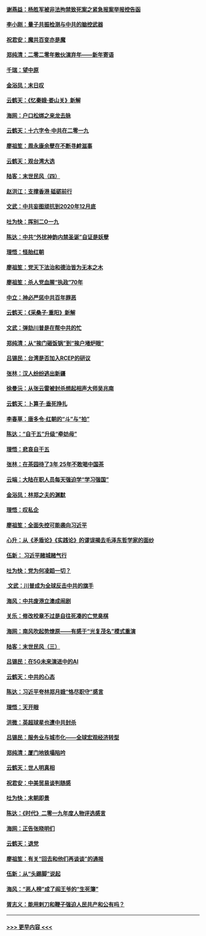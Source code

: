 #### [谢燕益：杨胜军被非法拘禁致死案之紧急报案举报控告函](../pages/nsc993/n11756134.md?t=12311122) 
#### [李小刚：量子共振检测与中共的脑控武器](../pages/nsc993/n11754518.md?t=12311122) 
#### [祝君安：魔共百变亦是魔](../pages/nsc993/n11754469.md?t=12311122) 
#### [郑纯清：二零二零年散伙演弃年——新年寄语](../pages/nsc993/n11754195.md?t=12311122) 
#### [千瑞：望中原](../pages/nsc993/n11754159.md?t=12311122) 
#### [金浴凤：末日叹](../pages/nsc993/n11752359.md?t=12311122) 
#### [云鹤天：《忆秦娥‧娄山关》新解](../pages/nsc993/n11752348.md?t=12311122) 
#### [海网：户口松绑之来龙去脉](../pages/nsc993/n11752328.md?t=12311122) 
#### [云鹤天：十六字令‧中共在二零一九](../pages/nsc993/n11752305.md?t=12311122) 
#### [廖祖笙：周永康余孽在不断寻衅滋事](../pages/nsc993/n11751013.md?t=12311122) 
#### [云鹤天：观台湾大选](../pages/nsc993/n11751007.md?t=12311122) 
#### [陆客：末世民风（四）](../pages/nsc993/n11749203.md?t=12311122) 
#### [赵洪江：支撑香港 砥砺前行](../pages/nsc993/n11748482.md?t=12311122) 
#### [文武：中共妄图顽抗到2020年12月底](../pages/nsc993/n11748446.md?t=12311122) 
#### [吐为快：挥别二O一九](../pages/nsc993/n11748411.md?t=12311122) 
#### [陈达：中共“外扰神韵内禁圣诞”自证是妖孽](../pages/nsc993/n11748226.md?t=12311122) 
#### [理悟：怪胎红朝](../pages/nsc993/n11748206.md?t=12311122) 
#### [廖祖笙：党天下法治和德治皆为无本之木](../pages/nsc993/n11748135.md?t=12311122) 
#### [廖祖笙：杀人党血腥“执政”70年](../pages/nsc993/n11745144.md?t=12311122) 
#### [中立：神必严惩中共百年罪恶](../pages/nsc993/n11744970.md?t=12311122) 
#### [云鹤天：《采桑子‧重阳》新解](../pages/nsc993/n11744948.md?t=12311122) 
#### [文武：弹劾川普是在帮中共的忙](../pages/nsc993/n11744758.md?t=12311122) 
#### [郑纯清：从“挨门砸饭锅”到“挨户堵炉眼”](../pages/nsc993/n11744745.md?t=12311122) 
#### [吕锡民：台湾是否加入RCEP的研议](../pages/nsc993/n11744701.md?t=12311122) 
#### [张林：汉人纷纷逃出新疆](../pages/nsc993/n11743530.md?t=12311122) 
#### [徐曼沅：从张云雷被封杀想起相声大师吴兆南](../pages/nsc993/n11741816.md?t=12311122) 
#### [云鹤天：卜算子‧垂死挣扎](../pages/nsc993/n11739956.md?t=12311122) 
#### [李春草：唐多令‧红朝的“斗”与“拍”](../pages/nsc993/n11739830.md?t=12311122) 
#### [陈达：“自干五”升级“牵妨母”](../pages/nsc993/n11739724.md?t=12311122) 
#### [理悟：悲哀自干五](../pages/nsc993/n11739547.md?t=12311122) 
#### [张林：在茶园待了3年 25年不敢喝中国茶](../pages/nsc993/n11739240.md?t=12311122) 
#### [云端：大陆在职人员每天强迫学“学习强国”](../pages/nsc993/n11738735.md?t=12311122) 
#### [金浴凤：林郑之夫的渊默](../pages/nsc993/n11737735.md?t=12311122) 
#### [理悟：叹私企](../pages/nsc993/n11737715.md?t=12311122) 
#### [廖祖笙：全面失控可能袭向习近平](../pages/nsc993/n11737704.md?t=12311122) 
#### [心升：从《矛盾论》《实践论》的谬误揭去毛泽东哲学家的面纱](../pages/nsc993/n11736962.md?t=12311122) 
#### [伍新： 习近平赌城赌气行](../pages/nsc993/n11736929.md?t=12311122) 
#### [吐为快：党为何凌蹈一切？](../pages/nsc993/n11736915.md?t=12311122) 
#### [ 文武：川普成为全球反击中共的旗手](../pages/nsc993/n11736882.md?t=12311122) 
#### [海风：中共废港立澳成闹剧](../pages/nsc993/n11735857.md?t=12311122) 
#### [关乐：修改校章不过是自往死凑的亡党臭棋](../pages/nsc993/n11735097.md?t=12311122) 
#### [海网：南风吹起势燎原——有感于“光复茂名”模式重演](../pages/nsc993/n11732308.md?t=12311122) 
#### [陆客：末世民风（三）](../pages/nsc993/n11732211.md?t=12311122) 
#### [吕锡民：在5G未来演进中的AI](../pages/nsc993/n11730010.md?t=12311122) 
#### [云鹤天：中共的心态](../pages/nsc993/n11729906.md?t=12311122) 
#### [陈达：习近平夸林郑月娥“恪尽职守”感言](../pages/nsc993/n11729881.md?t=12311122) 
#### [理悟：天开眼](../pages/nsc993/n11729699.md?t=12311122) 
#### [洪微：英超球星也遭中共封杀](../pages/nsc993/n11727243.md?t=12311122) 
#### [吕锡民：服务业与城市化——全球宏观经济转型](../pages/nsc993/n11725845.md?t=12311122) 
#### [郑纯清：厦门地铁塌陷吟](../pages/nsc993/n11725813.md?t=12311122) 
#### [云鹤天：世人明真相](../pages/nsc993/n11725621.md?t=12311122) 
#### [祝君安：中美贸易谈判随感](../pages/nsc993/n11725609.md?t=12311122) 
#### [吐为快：末朝即景](../pages/nsc993/n11723365.md?t=12311122) 
#### [陈达：《时代》二零一九年度人物评选感言](../pages/nsc993/n11723337.md?t=12311122) 
#### [海网：正告张晓明们](../pages/nsc993/n11723228.md?t=12311122) 
#### [云鹤天：退党](../pages/nsc993/n11723056.md?t=12311122) 
#### [廖祖笙：有关“回去和他们再谈谈”的通报](../pages/nsc993/n11722442.md?t=12311122) 
#### [伍新：从“头踢脚”说起](../pages/nsc993/n11722429.md?t=12311122) 
#### [海风：“恶人榜”成了阎王爷的“生死簿”](../pages/nsc993/n11722272.md?t=12311122) 
#### [胥志义：能用剌刀和鞭子强迫人民共产和公有吗？](../pages/nsc993/n11720569.md?t=12311122) 

----
#### [ >>> 更早内容 <<< ](../indexes/nsc993-earlier.md)
